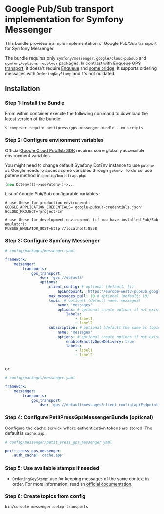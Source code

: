 Google Pub/Sub transport implementation for Symfony Messenger
========

This bundle provides a simple implementation of Google Pub/Sub transport for Symfony Messenger.

The bundle requires only `symfony/messenger`, `google/cloud-pubsub` and `symfony/options-resolver` packages. 
In contrast with [Enqueue GPS transport](https://github.com/php-enqueue/gps),
it doesn't require [Enqueue](https://github.com/php-enqueue) 
and [some bridge](https://github.com/sroze/messenger-enqueue-transport#readme). 
It supports ordering messages with `OrderingKeyStamp` and it's not outdated. 

## Installation

### Step 1: Install the Bundle

From within container execute the following command to download the latest version of the bundle:

```console
$ composer require petitpress/gps-messenger-bundle --no-scripts
```

### Step 2: Configure environment variables

Official [Google Cloud PubSub SDK](https://github.com/googleapis/google-cloud-php-pubsub) 
requires some globally accessible environment variables.

You might need to change default Symfony DotEnv instance to use `putenv` 
as Google needs to access some variables through `getenv`. To do so, use putenv method in `config/bootstrap.php`:
```php
(new Dotenv())->usePutenv()->...
```

List of Google Pub/Sub configurable variables :
```dotenv
# use these for production environemnt:
GOOGLE_APPLICATION_CREDENTIALS='google-pubsub-credentials.json'
GCLOUD_PROJECT='project-id'

# use these for development environemnt (if you have installed Pub/Sub emulator):
PUBSUB_EMULATOR_HOST=http://localhost:8538
```

### Step 3: Configure Symfony Messenger
```yaml
# config/packages/messenger.yaml

framework:
    messenger:
        transports:
            gps_transport:
                dsn: 'gps://default'
                options:
                    client_config: # optional (default: [])
                        apiEndpoint: 'https://europe-west3-pubsub.googleapis.com'
                    max_messages_pull: 10 # optional (default: 10)
                    topic: # optional (default name: messages)
                        name: 'messages'
                        options: # optional create options if not exists (default: []), for all options take at look at https://googleapis.github.io/google-cloud-php/#/docs/google-cloud/v0.188.0/pubsub/topic?method=create
                            labels:
                                - label1
                                - label2
                    subscription: # optional (default the same as topic.name)
                        name: 'messages'
                        options: # optional create options if not exists (default: []), fol all options take a look at https://googleapis.github.io/google-cloud-php/#/docs/google-cloud/v0.188.0/pubsub/subscription?method=create
                            enableExactlyOnceDelivery: true
                            labels:
                                - label1
                                - label2
                            
```
or:
```yaml
# config/packages/messenger.yaml

framework:
    messenger:
        transports:
            gps_transport:
                dsn: 'gps://default/messages?client_config[apiEndpoint]=https://europe-west3-pubsub.googleapis.com&max_messages_pull=10'
```

### Step 4: Configure PetitPressGpsMessengerBundle (optional)

Configure the cache service where authentication tokens are stored. The default is `cache.app`.

```yaml
# config/messenger/petit_press_gps_messenger.yaml

petit_press_gps_messenger:
    auth_cache: 'cache.app'
```

### Step 5: Use available stamps if needed

* `OrderingKeyStamp`: use for keeping messages of the same context in order. 
  For more information, read an [official documentation](https://cloud.google.com/pubsub/docs/publisher#using_ordering_keys). 

### Step 6: Create topics from config
```bash
bin/console messenger:setup-transports
```
